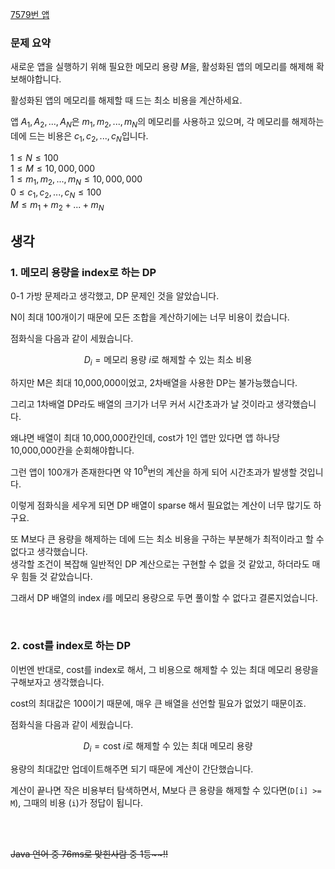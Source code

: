[7579번 앱](https://www.acmicpc.net/problem/7579)

### 문제 요약

새로운 앱을 실행하기 위해 필요한 메모리 용량 $M$을, 활성화된 앱의 메모리를 해제해 확보해야합니다.

활성화된 앱의 메모리를 해제할 때 드는 최소 비용을 계산하세요.

앱 $A_1, A_2, ..., A_N$은 $m_1, m_2, ..., m_N$의 메모리를 사용하고 있으며, 각 메모리를 해제하는 데에 드는
비용은 $c_1, c_2, ..., c_N$입니다.

$1 ≤ N ≤ 100$<br>
$1 ≤ M ≤ 10,000,000$<br>
$1 ≤ m_1, m_2, ..., m_N ≤ 10,000,000$<br>
$0 ≤ c_1, c_2, ..., c_N ≤ 100$<br>
$M ≤ m_1 + m_2 + ... + m_N$

## 생각

### 1. 메모리 용량을 index로 하는 DP

0-1 가방 문제라고 생각했고, DP 문제인 것을 알았습니다.

N이 최대 100개이기 때문에 모든 조합을 계산하기에는 너무 비용이 컸습니다.

점화식을 다음과 같이 세웠습니다.

$$D_{i} = \text{메모리 용량 }i \text{로 해제할 수 있는 최소 비용}$$

하지만 M은 최대 10,000,000이었고, 2차배열을 사용한 DP는 불가능했습니다.

그리고 1차배열 DP라도 배열의 크기가 너무 커서 시간초과가 날 것이라고 생각했습니다.

왜냐면 배열이 최대 10,000,000칸인데, cost가 1인 앱만 있다면 앱 하나당 10,000,000칸을 순회해야합니다.

그런 앱이 100개가 존재한다면 약 $10^9$번의 계산을 하게 되어 시간초과가 발생할 것입니다.

이렇게 점화식을 세우게 되면 DP 배열이 sparse 해서 필요없는 계산이 너무 많기도 하구요.

또 M보다 큰 용량을 해제하는 데에 드는 최소 비용을 구하는 부분해가 최적이라고 할 수 없다고 생각했습니다.<br>
생각할 조건이 복잡해 일반적인 DP 계산으로는 구현할 수 없을 것 같았고, 하더라도 매우 힘들 것 같았습니다.

그래서 DP 배열의 index $i$를 메모리 용량으로 두면 풀이할 수 없다고 결론지었습니다.

<br>

### 2. cost를 index로 하는 DP

이번엔 반대로, cost를 index로 해서, 그 비용으로 해제할 수 있는 최대 메모리 용량을 구해보자고 생각했습니다.

cost의 최대값은 100이기 때문에, 매우 큰 배열을 선언할 필요가 없었기 때문이죠.

점화식을 다음과 같이 세웠습니다.

$$D_{i} = \text{cost }i \text{로 해제할 수 있는 최대 메모리 용량}$$

용량의 최대값만 업데이트해주면 되기 때문에 계산이 간단했습니다.

계산이 끝나면 작은 비용부터 탐색하면서, M보다 큰 용량을 해제할 수 있다면(```D[i] >= M```), 그때의 비용 (```i```)가 정답이 됩니다.

<br><br>

~~Java 언어 중 76ms로 맞힌사람 중 1등\~\~!!~~